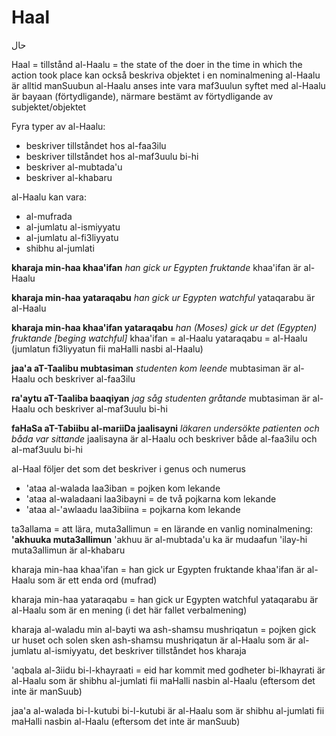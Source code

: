 # Haal
حال

Haal = tillstånd
al-Haalu = the state of the doer in the time in which the action took place
kan också beskriva objektet i en nominalmening
al-Haalu är alltid manSuubun
al-Haalu anses inte vara maf3uulun
syftet med al-Haalu är bayaan (förtydligande), närmare bestämt av förtydligande av subjektet/objektet

Fyra typer av al-Haalu:
* beskriver tillståndet hos al-faa3ilu
* beskriver tillståndet hos al-maf3uulu bi-hi
* beskriver al-mubtada'u
* beskriver al-khabaru

al-Haalu kan vara:
* al-mufrada
* al-jumlatu al-ismiyyatu
* al-jumlatu al-fi3liyyatu
* shibhu al-jumlati

**kharaja min-haa khaa'ifan**
*han gick ur Egypten fruktande*
khaa'ifan är al-Haalu

**kharaja min-haa yataraqabu**
*han gick ur Egypten watchful*
yataqarabu är al-Haalu

**kharaja min-haa khaa'ifan yataraqabu**
*han (Moses) gick ur det (Egypten) fruktande [beging watchful]*
khaa'ifan = al-Haalu
yataraqabu = al-Haalu (jumlatun fi3liyyatun fii maHalli nasbi al-Haalu)

**jaa'a aT-Taalibu mubtasiman**
*studenten kom leende*
mubtasiman är al-Haalu och beskriver al-faa3ilu

**ra'aytu aT-Taaliba baaqiyan**
*jag såg studenten gråtande*
mubtasiman är al-Haalu och beskriver al-maf3uulu bi-hi

**faHaSa aT-Tabiibu al-mariiDa jaalisayni**
*läkaren undersökte patienten och båda var sittande*
jaalisayna är al-Haalu och beskriver både al-faa3ilu och al-maf3uulu bi-hi

al-Haal följer det som det beskriver i genus och numerus
* 'ataa al-walada laa3iban = pojken kom lekande
* 'ataa al-waladaani laa3ibayni = de två pojkarna kom lekande
* 'ataa al-'awlaadu laa3ibiina = pojkarna kom lekande

ta3allama = att lära, muta3allimun = en lärande
en vanlig nominalmening:
**'akhuuka muta3allimun**
'akhuu är al-mubtada'u
ka är mudaafun 'ilay-hi
muta3allimun är al-khabaru

kharaja min-haa khaa'ifan = han gick ur Egypten fruktande
khaa'ifan är al-Haalu som är ett enda ord (mufrad)

kharaja min-haa yataraqabu = han gick ur Egypten watchful
yataqarabu är al-Haalu som är en mening (i det här fallet verbalmening)

kharaja al-waladu min al-bayti wa ash-shamsu mushriqatun = pojken gick ur huset och solen sken
ash-shamsu mushriqatun är al-Haalu som är al-jumlatu al-ismiyyatu, det beskriver tillståndet hos kharaja

'aqbala al-3iidu bi-l-khayraati = eid har kommit med godheter
bi-lkhayrati är al-Haalu som är shibhu al-jumlati
fii maHalli nasbin al-Haalu (eftersom det inte är manSuub)

jaa'a al-walada bi-l-kutubi
bi-l-kutubi är al-Haalu som är shibhu al-jumlati
fii maHalli nasbin al-Haalu (eftersom det inte är manSuub)
